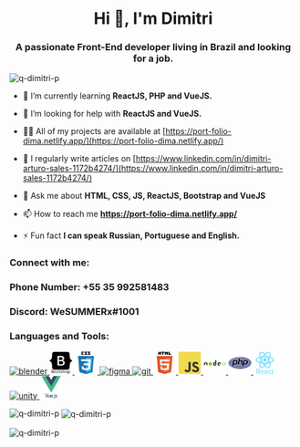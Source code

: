<h1 align="center">Hi 👋, I'm Dimitri</h1>
<h3 align="center">A passionate Front-End developer living in Brazil and looking for a job.</h3>

<p align="left"> <img src="https://komarev.com/ghpvc/?username=q-dimitri-p&label=Profile%20views&color=0e75b6&style=flat" alt="q-dimitri-p" /> </p>

- 🌱 I’m currently learning **ReactJS, PHP and VueJS.**

- 🤝 I’m looking for help with **ReactJS and VueJS.**

- 👨‍💻 All of my projects are available at [https://port-folio-dima.netlify.app/](https://port-folio-dima.netlify.app/)

- 📝 I regularly write articles on [https://www.linkedin.com/in/dimitri-arturo-sales-1172b4274/](https://www.linkedin.com/in/dimitri-arturo-sales-1172b4274/)

- 💬 Ask me about **HTML, CSS, JS, ReactJS, Bootstrap and VueJS**

- 📫 How to reach me **https://port-folio-dima.netlify.app/**

- ⚡ Fun fact **I can speak Russian, Portuguese and English.**

<h3 align="left">Connect with me:</h3>
<h3 align="left">Phone Number: +55 35 992581483</h3>
<h3 align="left">Discord: WeSUMMERx#1001</h3>
<p align="left">
</p>

<h3 align="left">Languages and Tools:</h3>
<p align="left"> <a href="https://www.blender.org/" target="_blank" rel="noreferrer"> <img src="https://download.blender.org/branding/community/blender_community_badge_white.svg" alt="blender" width="40" height="40"/> </a> <a href="https://getbootstrap.com" target="_blank" rel="noreferrer"> <img src="https://raw.githubusercontent.com/devicons/devicon/master/icons/bootstrap/bootstrap-plain-wordmark.svg" alt="bootstrap" width="40" height="40"/> </a> <a href="https://www.w3schools.com/css/" target="_blank" rel="noreferrer"> <img src="https://raw.githubusercontent.com/devicons/devicon/master/icons/css3/css3-original-wordmark.svg" alt="css3" width="40" height="40"/> </a> <a href="https://www.figma.com/" target="_blank" rel="noreferrer"> <img src="https://www.vectorlogo.zone/logos/figma/figma-icon.svg" alt="figma" width="40" height="40"/> </a> <a href="https://git-scm.com/" target="_blank" rel="noreferrer"> <img src="https://www.vectorlogo.zone/logos/git-scm/git-scm-icon.svg" alt="git" width="40" height="40"/> </a> <a href="https://www.w3.org/html/" target="_blank" rel="noreferrer"> <img src="https://raw.githubusercontent.com/devicons/devicon/master/icons/html5/html5-original-wordmark.svg" alt="html5" width="40" height="40"/> </a> <a href="https://developer.mozilla.org/en-US/docs/Web/JavaScript" target="_blank" rel="noreferrer"> <img src="https://raw.githubusercontent.com/devicons/devicon/master/icons/javascript/javascript-original.svg" alt="javascript" width="40" height="40"/> </a> <a href="https://nodejs.org" target="_blank" rel="noreferrer"> <img src="https://raw.githubusercontent.com/devicons/devicon/master/icons/nodejs/nodejs-original-wordmark.svg" alt="nodejs" width="40" height="40"/> </a> <a href="https://www.php.net" target="_blank" rel="noreferrer"> <img src="https://raw.githubusercontent.com/devicons/devicon/master/icons/php/php-original.svg" alt="php" width="40" height="40"/> </a> <a href="https://reactjs.org/" target="_blank" rel="noreferrer"> <img src="https://raw.githubusercontent.com/devicons/devicon/master/icons/react/react-original-wordmark.svg" alt="react" width="40" height="40"/> </a> <a href="https://unity.com/" target="_blank" rel="noreferrer"> <img src="https://www.vectorlogo.zone/logos/unity3d/unity3d-icon.svg" alt="unity" width="40" height="40"/> </a> <a href="https://vuejs.org/" target="_blank" rel="noreferrer"> <img src="https://raw.githubusercontent.com/devicons/devicon/master/icons/vuejs/vuejs-original-wordmark.svg" alt="vuejs" width="40" height="40"/> </a> </p>

<p><img align="left" src="https://github-readme-stats.vercel.app/api/top-langs?username=q-dimitri-p&show_icons=true&locale=en&layout=compact" alt="q-dimitri-p" /></p>

<p>&nbsp;<img align="center" src="https://github-readme-stats.vercel.app/api?username=q-dimitri-p&show_icons=true&locale=en" alt="q-dimitri-p" /></p>

<p><img align="center" src="https://github-readme-streak-stats.herokuapp.com/?user=q-dimitri-p&" alt="q-dimitri-p" /></p>
